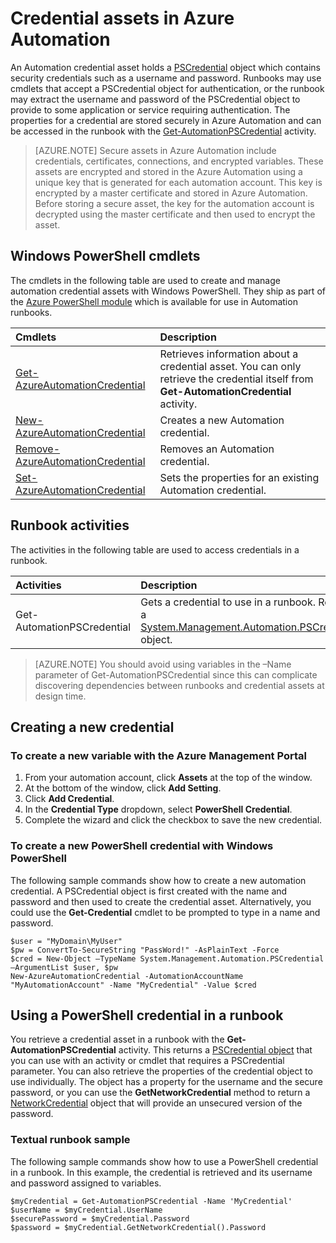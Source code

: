 <properties 
   pageTitle="Credential assets in Azure Automation | Windows Azure"
   description="Credential assets in Azure Automation contain security credentials that can be used to authenticate to resources accessed by the runbook. This article describes how to create credential assets and use them in a runbook."
   services="automation"
   documentationCenter=""
   authors="bwren"
   manager="stevenka"
   editor="tysonn" />
<tags
	ms.service="automation"
	ms.date="08/18/2015"
	wacn.date=""/>

# Credential assets in Azure Automation

An Automation credential asset holds a [PSCredential](http://msdn.microsoft.com/zh-cn/library/system.management.automation.pscredential)  object which contains security credentials such as a username and password. Runbooks may use cmdlets that accept a PSCredential object for authentication, or the runbook may extract the username and password of the PSCredential object to provide to some application or service requiring authentication. The properties for a credential are stored securely in Azure Automation and can be accessed in the runbook with the [Get-AutomationPSCredential](http://msdn.microsoft.com/zh-cn/library/system.management.automation.pscredential.aspx) activity.

>[AZURE.NOTE] Secure assets in Azure Automation include credentials, certificates, connections, and encrypted variables. These assets are encrypted and stored in the Azure Automation using a unique key that is generated for each automation account. This key is encrypted by a master certificate and stored in Azure Automation. Before storing a secure asset, the key for the automation account is decrypted using the master certificate and then used to encrypt the asset.

## Windows PowerShell cmdlets

The cmdlets in the following table are used to create and manage automation credential assets with Windows PowerShell.  They ship as part of the [Azure PowerShell module](/documentation/articles/powershell-install-configure) which is available for use in Automation runbooks.

|Cmdlets|Description|
|:---|:---|
|[Get-AzureAutomationCredential](http://msdn.microsoft.com/zh-cn/library/dn913781.aspx)|Retrieves information about a credential asset. You can only retrieve the credential itself from **Get-AutomationCredential** activity.|
|[New-AzureAutomationCredential](http://msdn.microsoft.com/zh-cn/library/azure/jj554330.aspx)|Creates a new Automation credential.|
|[Remove- AzureAutomationCredential](http://msdn.microsoft.com/zh-cn/library/azure/jj554330.aspx)|Removes an Automation credential.|
|[Set- AzureAutomationCredential](http://msdn.microsoft.com/zh-cn/library/azure/jj554330.aspx)|Sets the properties for an existing Automation credential.|

## Runbook activities

The activities in the following table are used to access credentials in a runbook.

|Activities|Description|
|:---|:---|
|Get-AutomationPSCredential|Gets a credential to use in a runbook. Returns a [System.Management.Automation.PSCredential](http://msdn.microsoft.com/zh-cn/library/system.management.automation.pscredential) object.|

>[AZURE.NOTE] You should avoid using variables in the –Name parameter of Get-AutomationPSCredential since this can complicate discovering dependencies between runbooks and credential assets at design time.

## Creating a new credential


### To create a new variable with the Azure Management Portal

1. From your automation account, click **Assets** at the top of the window.
1. At the bottom of the window, click **Add Setting**.
1. Click **Add Credential**.
2. In the **Credential Type** dropdown, select **PowerShell Credential**.
1. Complete the wizard and click the checkbox to save the new credential.


<!-- deleted by customization
### To create a new credential with the Azure preview portal

1. From your automation account, click the **Assets** part to open the **Assets** blade.
1. Click the **Credentials** part to open the **Credentials** blade.
1. Click **Add a credential** at the top of the blade.
1. Complete the form and click **Create** to save the new credential.
-->


### To create a new PowerShell credential with Windows PowerShell

The following sample commands show how to create a new automation credential. A PSCredential object is first created with the name and password and then used to create the credential asset. Alternatively, you could use the **Get-Credential** cmdlet to be prompted to type in a name and password.

	$user = "MyDomain\MyUser"
	$pw = ConvertTo-SecureString "PassWord!" -AsPlainText -Force
	$cred = New-Object –TypeName System.Management.Automation.PSCredential –ArgumentList $user, $pw
	New-AzureAutomationCredential -AutomationAccountName "MyAutomationAccount" -Name "MyCredential" -Value $cred

## Using a PowerShell credential in a runbook

You retrieve a credential asset in a runbook with the **Get-AutomationPSCredential** activity. This returns a [PSCredential object](http://msdn.microsoft.com/zh-cn/library/system.management.automation.pscredential.aspx) that you can use with an activity or cmdlet that requires a PSCredential parameter. You can also retrieve the properties of the credential object to use individually. The object has a property for the username and the secure password, or you can use the **GetNetworkCredential** method to return a [NetworkCredential](http://msdn.microsoft.com/zh-cn/library/system.net.networkcredential.aspx) object that will provide an unsecured version of the password.

### Textual runbook sample

The following sample commands show how to use a PowerShell credential in a runbook. In this example, the credential is retrieved and its username and password assigned to variables.

	$myCredential = Get-AutomationPSCredential -Name 'MyCredential'
	$userName = $myCredential.UserName
	$securePassword = $myCredential.Password
	$password = $myCredential.GetNetworkCredential().Password


<!-- deleted by customization
### Graphical runbook sample

You add a **Get-AutomationPSCredential** activity to a graphical runbook by right-clicking on the credential in the Library pane of the graphical editor and selecting **Add to canvas**.


![Add credential to canvas](./media/automation-credentials/credential-add-canvas.png)

The following image shows an example of using a credential in a graphical runbook.  In this case, it is being used to provide authentication for a runbook to Azure resources as described in [Configuring authentication to Azure resources](#automation-configuring.md).  The first activity retrieves the credential that has access to the Azure subscription.  The **Add-AzureAccount** activity then uses this credential to provide authentication for any activities that come after it.  A [pipeline link](/documentation/articles/automation-graphical-authoring-intro#links-and-workflow) is here since **Get-AutomationPSCredential** is expecting a single object.  

![Add credential to canvas](./media/automation-credentials/get-credential.png)


## Related articles

- [Links in graphical authoring](/documentation/articles/automation-graphical-authoring-intro#links-and-workflow)
-->

 